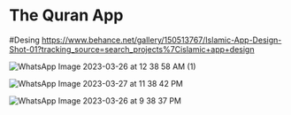 # The Quran App

#Desing 
https://www.behance.net/gallery/150513767/Islamic-App-Design-Shot-01?tracking_source=search_projects%7Cislamic+app+design

![WhatsApp Image 2023-03-26 at 12 38 58 AM (1)](https://user-images.githubusercontent.com/71923060/230335541-fba719b9-1e26-4a4c-8f3a-617b206a73ac.jpeg)

![WhatsApp Image 2023-03-27 at 11 38 42 PM](https://user-images.githubusercontent.com/71923060/230334987-bc16983d-f3d4-4169-82ae-54feadf19e8e.jpeg)

![WhatsApp Image 2023-03-26 at 9 38 37 PM](https://user-images.githubusercontent.com/71923060/230335495-4063ea03-8ab3-4a3e-9cf9-d46ac7ff3db2.jpeg)
